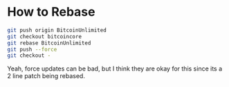 # How to Rebase

```bash
git push origin BitcoinUnlimited
git checkout bitcoincore
git rebase BitcoinUnlimited
git push --force
git checkout -
```

Yeah, force updates can be bad, but I think they are okay for this since its a 2 line patch being rebased.
